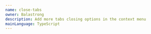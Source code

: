 ```yaml
---
name: close-tabs
owner: Balastrong
description: Add more tabs closing options in the context menu
mainLanguage: TypeScript
---
```

